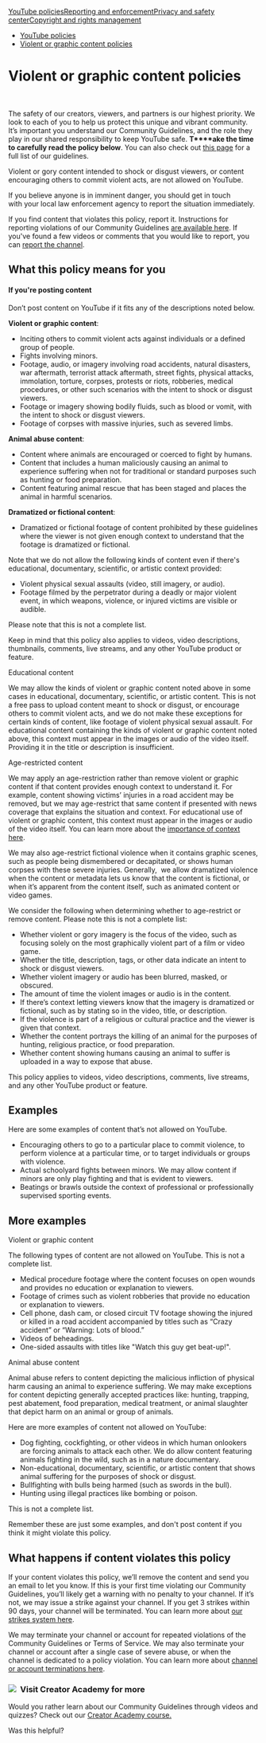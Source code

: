 [YouTube policies](/youtube/topic/2803176?hl=en&ref_topic=6151248,3230811,3256124,)[Reporting and enforcement](/youtube/topic/2803138?hl=en&ref_topic=6151248,3230811,3256124,)[Privacy and safety center](/youtube/topic/2803240?hl=en&ref_topic=6151248,3230811,3256124,)[Copyright and rights management](/youtube/topic/2676339?hl=en&ref_topic=6151248,3230811,3256124,)
    

*   [YouTube policies](/youtube/topic/2803176?hl=en&ref_topic=6151248)
*   [Violent or graphic content policies](/youtube/answer/2802008)

Violent or graphic content policies
===================================

  
 

The safety of our creators, viewers, and partners is our highest priority. We look to each of you to help us protect this unique and vibrant community. It’s important you understand our Community Guidelines, and the role they play in our shared responsibility to keep YouTube safe. **T****ake the time to carefully read the policy below**. You can also check out [this page](/youtube/answer/9288567) for a full list of our guidelines.

Violent or gory content intended to shock or disgust viewers, or content encouraging others to commit violent acts, are not allowed on YouTube.

If you believe anyone is in imminent danger, you should get in touch with your local law enforcement agency to report the situation immediately.

If you find content that violates this policy, report it. Instructions for reporting violations of our Community Guidelines [are available here](https://support.google.com/youtube/answer/2802027). If you've found a few videos or comments that you would like to report, you can [report the channel](https://support.google.com/youtube/answer/2802027#report_channel).

What this policy means for you
------------------------------

#### If you're posting content

Don’t post content on YouTube if it fits any of the descriptions noted below.

**Violent or graphic content**:

*   Inciting others to commit violent acts against individuals or a defined group of people.
*   Fights involving minors.
*   Footage, audio, or imagery involving road accidents, natural disasters, war aftermath, terrorist attack aftermath, street fights, physical attacks, immolation, torture, corpses, protests or riots, robberies, medical procedures, or other such scenarios with the intent to shock or disgust viewers.
*   Footage or imagery showing bodily fluids, such as blood or vomit, with the intent to shock or disgust viewers.
*   Footage of corpses with massive injuries, such as severed limbs.

**Animal abuse content**: 

*   Content where animals are encouraged or coerced to fight by humans.
*   Content that includes a human maliciously causing an animal to experience suffering when not for traditional or standard purposes such as hunting or food preparation.
*   Content featuring animal rescue that has been staged and places the animal in harmful scenarios.

**Dramatized or fictional content**:  

*   Dramatized or fictional footage of content prohibited by these guidelines where the viewer is not given enough context to understand that the footage is dramatized or fictional.

Note that we do not allow the following kinds of content even if there's educational, documentary, scientific, or artistic context provided: 

*   Violent physical sexual assaults (video, still imagery, or audio).
*   Footage filmed by the perpetrator during a deadly or major violent event, in which weapons, violence, or injured victims are visible or audible.

Please note that this is not a complete list. 

Keep in mind that this policy also applies to videos, video descriptions, thumbnails, comments, live streams, and any other YouTube product or feature.

Educational content

We may allow the kinds of violent or graphic content noted above in some cases in educational, documentary, scientific, or artistic content. This is not a free pass to upload content meant to shock or disgust, or encourage others to commit violent acts, and we do not make these exceptions for certain kinds of content, like footage of violent physical sexual assault. For educational content containing the kinds of violent or graphic content noted above, this context must appear in the images or audio of the video itself. Providing it in the title or description is insufficient.

Age-restricted content

We may apply an age-restriction rather than remove violent or graphic content if that content provides enough context to understand it. For example, content showing victims’ injuries in a road accident may be removed, but we may age-restrict that same content if presented with news coverage that explains the situation and context. For educational use of violent or graphic content, this context must appear in the images or audio of the video itself. You can learn more about the [importance of context here](https://support.google.com/youtube/answer/6345162).

We may also age-restrict fictional violence when it contains graphic scenes, such as people being dismembered or decapitated, or shows human corpses with these severe injuries. Generally,  we allow dramatized violence when the content or metadata lets us know that the content is fictional, or when it’s apparent from the content itself, such as animated content or video games. 

We consider the following when determining whether to age-restrict or remove content. Please note this is not a complete list:

*   Whether violent or gory imagery is the focus of the video, such as focusing solely on the most graphically violent part of a film or video game.
*   Whether the title, description, tags, or other data indicate an intent to shock or disgust viewers.
*   Whether violent imagery or audio has been blurred, masked, or obscured.
*   The amount of time the violent images or audio is in the content.
*   If there’s context letting viewers know that the imagery is dramatized or fictional, such as by stating so in the video, title, or description.
*   If the violence is part of a religious or cultural practice and the viewer is given that context.
*   Whether the content portrays the killing of an animal for the purposes of hunting, religious practice, or food preparation.
*   Whether content showing humans causing an animal to suffer is uploaded in a way to expose that abuse.

This policy applies to videos, video descriptions, comments, live streams, and any other YouTube product or feature.

Examples
--------

Here are some examples of content that’s not allowed on YouTube.

*   Encouraging others to go to a particular place to commit violence, to perform violence at a particular time, or to target individuals or groups with violence.
*   Actual schoolyard fights between minors. We may allow content if minors are only play fighting and that is evident to viewers.
*   Beatings or brawls outside the context of professional or professionally supervised sporting events.

More examples 
--------------

Violent or graphic content 

The following types of content are not allowed on YouTube. This is not a complete list. 

*   Medical procedure footage where the content focuses on open wounds and provides no education or explanation to viewers.
*   Footage of crimes such as violent robberies that provide no education or explanation to viewers.
*   Cell phone, dash cam, or closed circuit TV footage showing the injured or killed in a road accident accompanied by titles such as “Crazy accident” or “Warning: Lots of blood.”
*   Videos of beheadings.
*   One-sided assaults with titles like "Watch this guy get beat-up!".

Animal abuse content

Animal abuse refers to content depicting the malicious infliction of physical harm causing an animal to experience suffering. We may make exceptions for content depicting generally accepted practices like: hunting, trapping, pest abatement, food preparation, medical treatment, or animal slaughter that depict harm on an animal or group of animals.

Here are more examples of content not allowed on YouTube: 

*   Dog fighting, cockfighting, or other videos in which human onlookers are forcing animals to attack each other. We do allow content featuring animals fighting in the wild, such as in a nature documentary.  
*   Non-educational, documentary, scientific, or artistic content that shows animal suffering for the purposes of shock or disgust.
*   Bullfighting with bulls being harmed (such as swords in the bull).
*   Hunting using illegal practices like bombing or poison.

This is not a complete list.

Remember these are just some examples, and don't post content if you think it might violate this policy. 

What happens if content violates this policy
--------------------------------------------

If your content violates this policy, we’ll remove the content and send you an email to let you know. If this is your first time violating our Community Guidelines, you’ll likely get a warning with no penalty to your channel. If it’s not, we may issue a strike against your channel. If you get 3 strikes within 90 days, your channel will be terminated. You can learn more about [our strikes system here](/youtube/answer/2802032).

We may terminate your channel or account for repeated violations of the Community Guidelines or Terms of Service. We may also terminate your channel or account after a single case of severe abuse, or when the channel is dedicated to a policy violation. You can learn more about [channel or account terminations here](/youtube/answer/2802168).

### ![](//www.gstatic.com/images/icons/material/system/1x/video_library_grey600_24dp.png)  Visit Creator Academy for more

Would you rather learn about our Community Guidelines through videos and quizzes? Check out our [Creator Academy course.](https://creatoracademy.youtube.com/page/lesson/policy-violence)

Was this helpful?